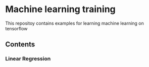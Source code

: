 # Machine learning training 

This repositoy contains examples for learning machine learning on tensorflow

## Contents
### Linear Regression
